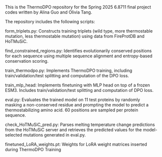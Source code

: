This is the ThermoDPO repository for the Spring 2025 6.8711 final project codes written by Alina Guo and Olivia Tang.

The repository includes the following scripts:

form_triplets.py: Constructs training triplets (wild type, more thermostable mutation, less thermostable mutation) using data from FireProtDB and HoTMuSiC.

find_constrained_regions.py: Identifies evolutionarily conserved positions for each sequence using multiple sequence alignment and entropy-based conservation scoring.

train_thermodpo.py: Implements ThermoDPO training, including train/validation/test splitting and computation of the DPO loss.

train_mlp_head: Implements finetuning with MLP head on top of a frozen ESM3. Includes train/validation/test splitting and computation of DPO loss.

eval.py: Evaluates the trained model on 11 test proteins by randomly masking a non-conserved residue and prompting the model to predict a thermostabilizing amino acid. 60 positions are sampled per protein sequence.

check_HoTMuSiC_pred.py: Parses melting temperature change predictions from the HoTMuSiC server and retrieves the predicted values for the model-selected mutations generated in eval.py.

finetuned_LoRA_weights.pt: Weights for LoRA weight matrices inserted during ThermoDPO Training

